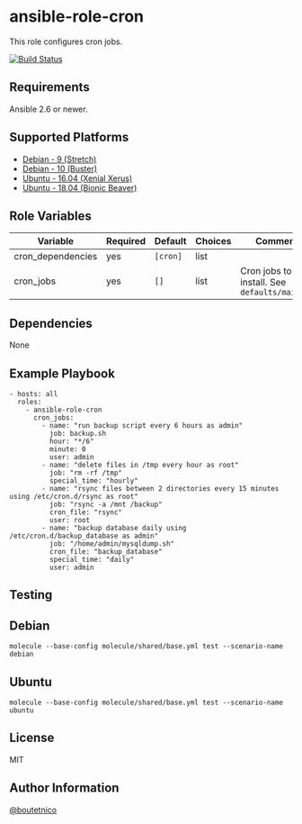 ansible-role-cron
===================

This role configures cron jobs.

[![Build Status](https://travis-ci.org/boutetnico/ansible-role-cron.svg?branch=master)](https://travis-ci.org/boutetnico/ansible-role-cron)

Requirements
------------

Ansible 2.6 or newer.

Supported Platforms
-------------------
- [Debian - 9 (Stretch)](https://wiki.debian.org/DebianStretch)
- [Debian - 10 (Buster)](https://wiki.debian.org/DebianBuster)
- [Ubuntu - 16.04 (Xenial Xerus)](http://releases.ubuntu.com/16.04/)
- [Ubuntu - 18.04 (Bionic Beaver)](http://releases.ubuntu.com/18.04/)


Role Variables
--------------

| Variable                     | Required | Default                         | Choices   | Comments                                      |
|------------------------------|----------|---------------------------------|-----------|-----------------------------------------------|
| cron_dependencies            | yes      | `[cron]`                        | list      |                                               |
| cron_jobs                    | yes      | `[]`                            | list      | Cron jobs to install. See `defaults/main.yml` |

Dependencies
------------

None

Example Playbook
----------------

    - hosts: all
      roles:
        - ansible-role-cron
          cron_jobs:
            - name: "run backup script every 6 hours as admin"
              job: backup.sh
              hour: "*/6"
              minute: 0
              user: admin
            - name: "delete files in /tmp every hour as root"
              job: "rm -rf /tmp"
              special_time: "hourly"
            - name: "rsync files between 2 directories every 15 minutes using /etc/cron.d/rsync as root"
              job: "rsync -a /mnt /backup"
              cron_file: "rsync"
              user: root
            - name: "backup database daily using /etc/cron.d/backup_database as admin"
              job: "/home/admin/mysqldump.sh"
              cron_file: "backup_database"
              special_time: "daily"
              user: admin


Testing
-------

## Debian

`molecule --base-config molecule/shared/base.yml test --scenario-name debian`

## Ubuntu

`molecule --base-config molecule/shared/base.yml test --scenario-name ubuntu`

License
-------

MIT

Author Information
------------------

[@boutetnico](https://github.com/boutetnico)
